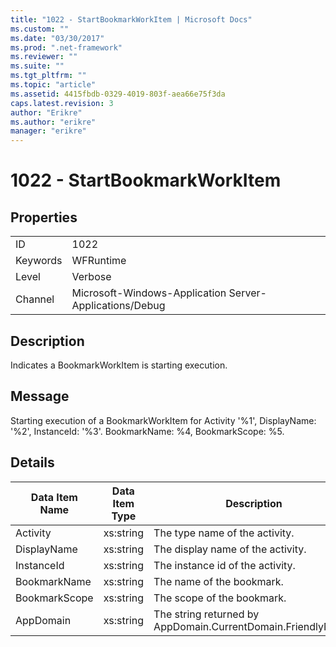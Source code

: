 ```yaml
---
title: "1022 - StartBookmarkWorkItem | Microsoft Docs"
ms.custom: ""
ms.date: "03/30/2017"
ms.prod: ".net-framework"
ms.reviewer: ""
ms.suite: ""
ms.tgt_pltfrm: ""
ms.topic: "article"
ms.assetid: 4415fbdb-0329-4019-803f-aea66e75f3da
caps.latest.revision: 3
author: "Erikre"
ms.author: "erikre"
manager: "erikre"
---
```

# 1022 - StartBookmarkWorkItem
## Properties  
  
|||  
|-|-|  
|ID|1022|  
|Keywords|WFRuntime|  
|Level|Verbose|  
|Channel|Microsoft-Windows-Application Server-Applications/Debug|  
  
## Description  
 Indicates a BookmarkWorkItem is starting execution.  
  
## Message  
 Starting execution of a BookmarkWorkItem for Activity '%1', DisplayName: '%2', InstanceId: '%3'.  BookmarkName: %4, BookmarkScope: %5.  
  
## Details  
  
|Data Item Name|Data Item Type|Description|  
|--------------------|--------------------|-----------------|  
|Activity|xs:string|The type name of the activity.|  
|DisplayName|xs:string|The display name of the activity.|  
|InstanceId|xs:string|The instance id of the activity.|  
|BookmarkName|xs:string|The name of the bookmark.|  
|BookmarkScope|xs:string|The scope of the bookmark.|  
|AppDomain|xs:string|The string returned by AppDomain.CurrentDomain.FriendlyName.|